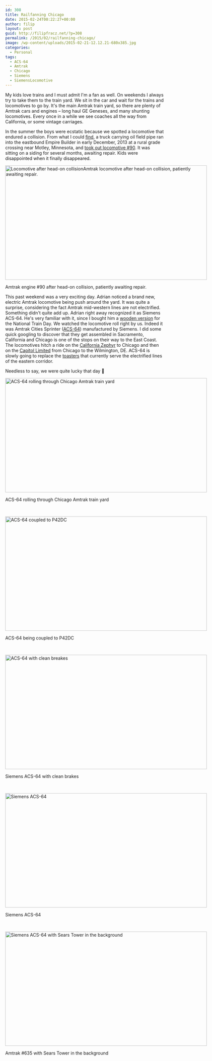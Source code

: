 ```yaml
---
id: 308
title: Railfanning Chicago
date: 2015-02-24T00:22:27+00:00
author: filip
layout: post
guid: http://filipfracz.net/?p=308
permalink: /2015/02/railfanning-chicago/
image: /wp-content/uploads/2015-02-21-12.12.21-680x385.jpg
categories:
  - Personal
tags:
  - ACS-64
  - Amtrak
  - Chicago
  - Siemens
  - SiemensLocomotive
---
```

My kids love trains and I must admit I'm a fan as well. On weekends I always try to take them to the train yard. We sit in the car and wait for the trains and locomotives to go by. It's the main Amtrak train yard, so there are plenty of Amtrak cars and engines – long haul GE Geneses, and many shunting locomotives. Every once in a while we see coaches all the way from California, or some vintage carriages.

In the summer the boys were ecstatic because we spotted a locomotive that endured a collision. From what I could [find](http://www.mprnews.org/story/2013/12/08/amtrak-accident), a truck carrying oil field pipe ran into the eastbound Empire Builder in early December, 2013 at a rural grade crossing near Motley, Minnesota, and [took out locomotive #90](http://www.4rr.com/INTRO/2016_001.htm). It was sitting on a siding for several months, awaiting repair. Kids were disappointed when it finally disappeared.

<div id="attachment_314" style="width: 650px" class="wp-caption aligncenter">
  <a href="/wp-content/uploads/2014-07-12-10.37.31.jpg"><img class="wp-image-314 size-large" src="/wp-content/uploads/2014-07-12-10.37.31-1024x579.jpg" alt="Locomotive after head-on collisionAmtrak locomotive after head-on collision, patiently awaiting repair." width="640" height="362" srcset="/wp-content/uploads/2014-07-12-10.37.31-1024x579.jpg 1024w, /wp-content/uploads/2014-07-12-10.37.31-300x170.jpg 300w, /wp-content/uploads/2014-07-12-10.37.31-680x385.jpg 680w, /wp-content/uploads/2014-07-12-10.37.31-920x520.jpg 920w" sizes="(max-width: 640px) 100vw, 640px" /></a>

  <p class="wp-caption-text">
    Amtrak engine #90 after head-on collision, patiently awaiting repair.
  </p>
</div>

This past weekend was a very exciting day. Adrian noticed a brand new, electric Amtrak locomotive being push around the yard. It was quite a surprise, considering the fact Amtrak mid-western lines are not electrified. Something didn't quite add up. Adrian right away recognized it as Siemens ACS-64. He's very familiar with it, since I bought him a [wooden version](http://store.amtrak.com/ProductDetail.aspx?did=5549&pid=138285) for the National Train Day. We watched the locomotive roll right by us. Indeed it was Amtrak Cities Sprinter ([ACS-64](http://w3.usa.siemens.com/mobility/us/en/rail-solutions/locomotives/pages/amtrak-cities-sprinter.aspx)) manufactured by Siemens. I did some quick googling to discover that they get assembled in Sacramento, California and Chicago is one of the stops on their way to the East Coast. The locomotives hitch a ride on the [California Zephyr](http://en.wikipedia.org/wiki/California_Zephyr) to Chicago and then on the [Capitol Limited](http://en.wikipedia.org/wiki/Capitol_Limited_%28Amtrak_train%29) from Chicago to the Wilmington, DE. ACS-64 is slowly going to replace the [toasters](http://en.wikipedia.org/wiki/EMD_AEM-7) that currently serve the electrified lines of the eastern corridor.

Needless to say, we were quite lucky that day 🙂

<div id="attachment_309" style="width: 650px" class="wp-caption aligncenter">
  <a href="/wp-content/uploads/2015-02-21-11.57.22.jpg"><img class="size-large wp-image-309" src="/wp-content/uploads/2015-02-21-11.57.22-1024x579.jpg" alt="ACS-64 rolling through Chicago Amtrak train yard" width="640" height="362" srcset="/wp-content/uploads/2015-02-21-11.57.22-1024x579.jpg 1024w, /wp-content/uploads/2015-02-21-11.57.22-300x170.jpg 300w, /wp-content/uploads/2015-02-21-11.57.22-680x385.jpg 680w, /wp-content/uploads/2015-02-21-11.57.22-920x520.jpg 920w" sizes="(max-width: 640px) 100vw, 640px" /></a>

  <p class="wp-caption-text">
    ACS-64 rolling through Chicago Amtrak train yard
  </p>
</div>

&nbsp;

<div id="attachment_310" style="width: 650px" class="wp-caption aligncenter">
  <a href="/wp-content/uploads/2015-02-21-12.01.00.jpg"><img class="size-large wp-image-310" src="/wp-content/uploads/2015-02-21-12.01.00-1024x579.jpg" alt="ACS-64 coupled to P42DC" width="640" height="362" srcset="/wp-content/uploads/2015-02-21-12.01.00-1024x579.jpg 1024w, /wp-content/uploads/2015-02-21-12.01.00-300x170.jpg 300w, /wp-content/uploads/2015-02-21-12.01.00-680x385.jpg 680w, /wp-content/uploads/2015-02-21-12.01.00-920x520.jpg 920w" sizes="(max-width: 640px) 100vw, 640px" /></a>

  <p class="wp-caption-text">
    ACS-64 being coupled to P42DC
  </p>
</div>

&nbsp;

<div id="attachment_311" style="width: 650px" class="wp-caption aligncenter">
  <a href="/wp-content/uploads/2015-02-21-12.03.09.jpg"><img class="size-large wp-image-311" src="/wp-content/uploads/2015-02-21-12.03.09-1024x579.jpg" alt="ACS-64 with clean breakes" width="640" height="362" srcset="/wp-content/uploads/2015-02-21-12.03.09-1024x579.jpg 1024w, /wp-content/uploads/2015-02-21-12.03.09-300x170.jpg 300w, /wp-content/uploads/2015-02-21-12.03.09-680x385.jpg 680w, /wp-content/uploads/2015-02-21-12.03.09-920x520.jpg 920w" sizes="(max-width: 640px) 100vw, 640px" /></a>

  <p class="wp-caption-text">
    Siemens ACS-64 with clean brakes
  </p>
</div>

&nbsp;

<div id="attachment_313" style="width: 650px" class="wp-caption aligncenter">
  <a href="/wp-content/uploads/2015-02-21-12.13.44.jpg"><img class="size-large wp-image-313" src="/wp-content/uploads/2015-02-21-12.13.44-1024x579.jpg" alt="Siemens ACS-64" width="640" height="362" srcset="/wp-content/uploads/2015-02-21-12.13.44-1024x579.jpg 1024w, /wp-content/uploads/2015-02-21-12.13.44-300x170.jpg 300w, /wp-content/uploads/2015-02-21-12.13.44-680x385.jpg 680w, /wp-content/uploads/2015-02-21-12.13.44-920x520.jpg 920w" sizes="(max-width: 640px) 100vw, 640px" /></a>

  <p class="wp-caption-text">
    Siemens ACS-64
  </p>
</div>

&nbsp;

<div id="attachment_312" style="width: 650px" class="wp-caption aligncenter">
  <a href="/wp-content/uploads/2015-02-21-12.12.21.jpg"><img class="size-large wp-image-312" src="/wp-content/uploads/2015-02-21-12.12.21-1024x579.jpg" alt="Siemens ACS-64 with Sears Tower in the background" width="640" height="362" srcset="/wp-content/uploads/2015-02-21-12.12.21-1024x579.jpg 1024w, /wp-content/uploads/2015-02-21-12.12.21-300x170.jpg 300w, /wp-content/uploads/2015-02-21-12.12.21-680x385.jpg 680w, /wp-content/uploads/2015-02-21-12.12.21-920x520.jpg 920w" sizes="(max-width: 640px) 100vw, 640px" /></a>

  <p class="wp-caption-text">
    Amtrak #635 with Sears Tower in the background
  </p>
</div>